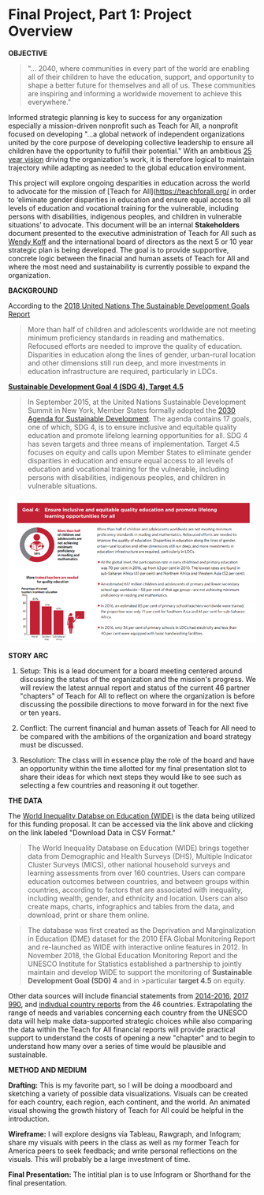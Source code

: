 # Final Project, Part 1: Project Overview

**OBJECTIVE**
>"... 2040, where communities in every part of the world are enabling all of their children to have the education, support, and opportunity to shape a better future for themselves and all of us. These communities are inspiring and informing a worldwide movement to achieve this everywhere."

Informed strategic planning is key to success for any organization especially a mission-driven nonprofit such as Teach for All, a nonprofit focused on developing "...a global network of independent organizations united by the core purpose of developing collective leadership to ensure all children have the opportunity to fulfill their potential." With an ambitious [25 year vision](https://teachforall.org/10-year-report) driving the organization's work, it is therefore logical to maintain trajectory while adapting as needed to the global education environment. 

This project will explore ongoing desparities in education across the world to advocate for the mission of [Teach for All](https://teachforall.org/ in order to ‘eliminate gender disparities in education and ensure equal access to all levels of education and vocational training for the vulnerable, including persons with disabilities, indigenous peoples, and children in vulnerable situations’ to advocate. This document will be an internal **Stakeholders** document presented to the executive administration of Teach for All such as [Wendy Koff](https://teachforall.org/wendy-kopp) and the international board of directors as the next 5 or 10 year strategic plan is being developed.  The goal is to provide supportive, concrete logic between the finacial and human assets of Teach for All and where the most need and sustainability is currently possible to expand the organization.

**BACKGROUND**

According to the [2018 United Nations The Sustainable Development Goals Report](https://unstats.un.org/sdgs/report/2018)
>More than half of children and adolescents worldwide are not meeting minimum proficiency standards in reading and mathematics. Refocused efforts are needed to improve the quality of education. Disparities in education along the lines of gender, urban-rural location and other dimensions still run deep, and more investments in education infrastructure are required, particularly in LDCs.

[**Sustainable Development Goal 4 (SDG 4), Target 4.5**](https://sustainabledevelopment.un.org/sdg4)
>In September 2015, at the United Nations Sustainable Development Summit in New York, Member States formally adopted the [2030 Agenda for Sustainable Development](https://sustainabledevelopment.un.org/post2015/transformingourworld). The agenda contains 17 goals, one of which, SDG 4, is to ensure inclusive and equitable quality education and promote lifelong learning opportunities for all. SDG 4 has seven targets and three means of implementation. Target 4.5 focuses on equity and calls upon Member States to eliminate gender disparities in education and ensure equal access to all levels of education and vocational training for the vulnerable, including persons with disabilities, indigenous peoples, and children in vulnerable situations.

![UN Education, SDG 4](UNEducation.PNG)

**STORY ARC**

1. Setup: This is a lead document for a board meeting centered around discussing the status of the organization and the mission's progress. We will review the latest annual report and status of the current 46 partner "chapters" of Teach for All to reflect on where the organization is before discussing the possibile directions to move forward in for the next five or ten years.

2. Conflict: The current financial and human assets of Teach for All need to be compared with the ambitions of the organization and board strategy must be discussed.

3. Resolution: The class will in essence play the role of the board and have an opportunity within the time allotted for my final presentation slot to share their ideas for which next steps they would like to see such as selecting a few countries and reasoning it out together.

**THE DATA**

The [World Inequality Databse on Education (WIDE)](https://www.education-inequalities.org/about) is the data being utilized for this funding proposal. It can be accessed via the link above and clicking on the link labeled "Download Data in CSV Format."
>The World Inequality Database on Education (WIDE) brings together data from Demographic and Health Surveys (DHS), Multiple Indicator Cluster Surveys (MICS), other national household surveys and learning assessments from over 160 countries. Users can compare education outcomes between countries, and between groups within countries, according to factors that are associated with inequality, including wealth, gender, and ethnicity and location. Users can also create maps, charts, infographics and tables from the data, and download, print or share them online.

>The database was first created as the Deprivation and Marginalization in Education (DME) dataset for the 2010 EFA Global Monitoring Report and re-launched as WIDE with interactive online features in 2012. In November 2018, the Global Education Monitoring Report and the UNESCO Institute for Statistics established a partnership to jointly maintain and develop WIDE to support the monitoring of **Sustainable Development Goal (SDG) 4** and in >particular **target 4.5** on equity.

Other data sources will include financial statements from [2014-2016](https://teachforall.org/financials), [2017 990](https://www.guidestar.org/profile/26-2122566), and [indivdual country reports](https://teachforall.org/about#27101) from the 46 countries. Extrapolating the range of needs and variables concerning each country from the UNESCO data will help make data-supported strategic choices while also comparing the data within the Teach for All financial reports will provide practical support to understand the costs of opening a new "chapter" and to begin to understand how many over a series of time would be plausible and sustainable.

**METHOD AND MEDIUM**

**Drafting:** This is my favorite part, so I will be doing a moodboard and sketching a variety of possible data visualizations. Visuals can be created for each country, each region, each continent, and the world. An animated visual showing the growth history of Teach for All could be helpful in the introduction. 

**Wireframe:** I will explore designs via Tableau, Rawgraph, and Infogram; share my visuals with peers in the class as well as my former Teach for America peers to seek feedback; and write personal reflections on the visuals. This will probably be a large investment of time.

**Final Presentation:** The intitial plan is to use Infogram or Shorthand for the final presentation.
